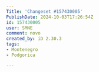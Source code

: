 ```yaml
---
Title: 'Changeset #157430005'
PublishDate: 2024-10-03T17:26:54Z
id: 157430005
user: SMNE
comment: novo
created_by: iD 2.30.3
tags:
- Montenegro
- Podgorica

---
```

